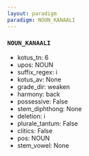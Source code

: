 ```yaml
---
layout: paradigm
paradigm: NOUN_KANAALI
---
```

### ` NOUN_KANAALI `


* kotus_tn: 6
* upos: NOUN
* suffix_regex: i
* kotus_av: None
* grade_dir: weaken
* harmony: back
* possessive: False
* stem_diphthong: None
* deletion: i
* plurale_tantum: False
* clitics: False
* pos: NOUN
* stem_vowel: None

